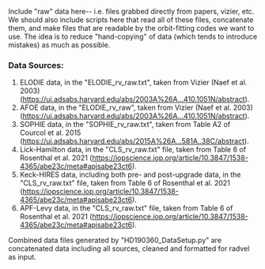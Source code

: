 Include "raw" data here-- i.e. files grabbed directly from papers, vizier, etc.
We should also include scripts here that read all of these files, concatenate them,
and make files that are readable by the orbit-fitting codes we want to use. The idea
is to reduce "hand-copying" of data (which tends to introduce mistakes) as much 
as possible.

### Data Sources:
1. ELODIE data, in the "ELODIE_rv_raw.txt", taken from Vizier (Naef et al. 2003) (https://ui.adsabs.harvard.edu/abs/2003A%26A...410.1051N/abstract).
2. AFOE data, in the "ELODIE_rv_raw", taken from Vizier (Naef et al. 2003) (https://ui.adsabs.harvard.edu/abs/2003A%26A...410.1051N/abstract).
3. SOPHIE data, in the "SOPHIE_rv_raw.txt", taken from Table A2 of Courcol et al. 2015 (https://ui.adsabs.harvard.edu/abs/2015A%26A...581A..38C/abstract).
4. Lick-Hamilton data, in the "CLS_rv_raw.txt" file, taken from Table 6 of Rosenthal et al. 2021 (https://iopscience.iop.org/article/10.3847/1538-4365/abe23c/meta#apjsabe23ct6).
5. Keck-HIRES data, including both pre- and post-upgrade data, in the "CLS_rv_raw.txt" file, taken from Table 6 of Rosenthal et al. 2021 (https://iopscience.iop.org/article/10.3847/1538-4365/abe23c/meta#apjsabe23ct6).
6. APF-Levy data, in the "CLS_rv_raw.txt" file, taken from Table 6 of Rosenthal et al. 2021 (https://iopscience.iop.org/article/10.3847/1538-4365/abe23c/meta#apjsabe23ct6).

Combined data files generated by "HD190360_DataSetup.py" are concatenated data including all sources, cleaned and formatted for radvel as input.
